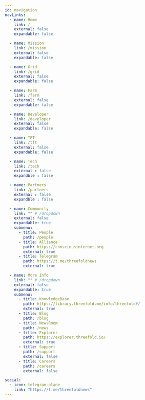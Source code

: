 ```yaml
---
id: navigation
navLinks:
  - name: Home
    link: /
    external: false
    expandable: false

  - name: Mission
    link: /mission
    external: false
    expandable: false

  - name: Grid
    link: /grid
    external: false
    expandable: false

  - name: Farm
    link: /farm
    external: false
    expandable: false

  - name: Developer
    link: /developer
    external: false
    expandable: false

  - name: TFT
    link: /tft
    external: false
    expandable: false

  - name: Tech
    link: /tech
    external : false
    expandble : false

  - name: Partners
    link: /partners
    external : false
    expandble : false

  - name: Community
    link: "" # /dropdown
    external: false
    expandable: true
    submenu:
      - title: People
        path: /people
      - title: Alliance
        path: https://consciousinternet.org
        external: true
      - title: Telegram
        path: https://t.me/threefoldnews
        external: true        

  - name: More Info
    link: "" # /dropdown
    external: false
    expandable: true
    submenu:
      - title: KnowledgeBase
        path: https://library.threefold.me/info/threefold#/
        external: true         
      - title: Blog
        path: /blog
      - title: NewsRoom
        path: /news
      - title: Explorer
        path: https://explorer.threefold.io/
        external: true
      - title: Support
        path: /support
        external: false
      - title: Careers
        path: /careers
        external: false

social:
  - icon: telegram-plane
    link: "https://t.me/threefoldnews"
---
```



